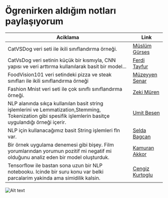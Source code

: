 # Ögrenirken aldığım notları paylaşıyorum

| Aciklama     | Link |
| ----------- | ----------- |
| CatVSDog veri seti ile ikili sınıflandırma örneği.    | [Müslüm Gürses](CNN_Big_Data.ipynb)       |
|  CatVsDog veri setinin küçük bir kısmıyla, CNN yapısı ve veri arttırma kullanılarak basit bir model...   | [Ferdi Tayfur](CNN_Small_Data.ipynb)  |
|  FoodVision101 veri setindeki pizza ve steak sınıfları ile ikili sınıflandırma örneği  | [Müzeyyen Senar](CNN_Binary_Classification.ipynb)  |
|  Fashion Mnist veri seti ile çok sınıflı sınıflandırma örneği. | [Zeki Müren](MultiClass_Classification.ipynb)  |
| NLP alanında sıkça kullanılan basit string işlemlerini ve Lemmatization,Stemming, Tokenization gibi spesifik işlemlerin basitçe uygulandığı örneği içerir.    | [Umit Besen](NLP_baby_steps.ipynb)       |
|  NLP için kullanacağımız basit String işlemleri fln var.    | [Selda Bagcan](NLP_Temel_String.ipynb)     |
|  Bir örnek uygulama denemesi gibi bişey. Film yorumlarından yorumun pozitif mi negatif mi olduğunu analiz eden bir model oluşturduk.     | [Kamuran Akkor](NLP_Sentiment_Binary.ipynb) |
|  Tensorflow ile bastan sona uzun bir NLP notebooku. Icinde bir suru konu var belki parcalarim yakinda ama simidilik kalsin.    | [Cengiz Kurtoglu](NLP_Tensorflow.ipynb)  |



![Alt text](https://images.contentstack.io/v3/assets/blt71da4c740e00faaa/blt3e9883f5dfd008f4/603039d9cb67827268e09219/saltbae_pytorch.jpg "a title")
